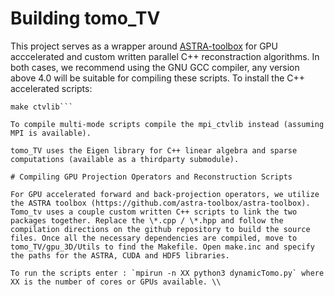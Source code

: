 # Building tomo_TV

This project serves as a wrapper around [ASTRA-toolbox](https://github.com/astra-toolbox/astra-toolbox) for GPU acccelerated and custom written parallel C++ reconstraction algorithms. In both cases, we recommend using the GNU GCC compiler, any version above 4.0 will be suitable for compiling these scripts. To install the C++ accelerated scripts:

```cd cpu_3D/Utils/
make ctvlib```

To compile multi-mode scripts compile the mpi_ctvlib instead (assuming MPI is available).

tomo_TV uses the Eigen library for C++ linear algebra and sparse computations (available as a thirdparty submodule). 

# Compiling GPU Projection Operators and Reconstruction Scripts

For GPU accelerated forward and back-projection operators, we utilize the ASTRA toolbox (https://github.com/astra-toolbox/astra-toolbox). Tomo_tv uses a couple custom written C++ scripts to link the two packages together. Replace the \*.cpp / \*.hpp and follow the compilation directions on the github repository to build the source files. Once all the necessary dependencies are compiled, move to tomo_TV/gpu_3D/Utils to find the Makefile. Open make.inc and specify the paths for the ASTRA, CUDA and HDF5 libraries.

To run the scripts enter : `mpirun -n XX python3 dynamicTomo.py` where XX is the number of cores or GPUs available. \\